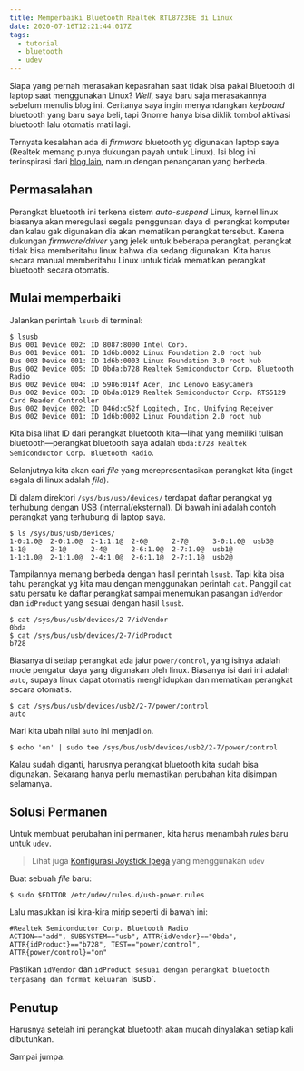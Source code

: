 ```yaml
---
title: Memperbaiki Bluetooth Realtek RTL8723BE di Linux
date: 2020-07-16T12:21:44.017Z
tags:
  - tutorial
  - bluetooth
  - udev
---
```

Siapa yang pernah merasakan kepasrahan saat tidak bisa pakai Bluetooth di laptop saat menggunakan Linux? *Well*, saya baru saja merasakannya sebelum menulis blog ini. Ceritanya saya ingin menyandangkan *keyboard* bluetooth yang baru saya beli, tapi Gnome hanya bisa diklik tombol aktivasi bluetooth lalu otomatis mati lagi.

Ternyata kesalahan ada di *firmware* bluetooth yg digunakan laptop saya (Realtek memang punya dukungan payah untuk Linux). Isi blog ini terinspirasi dari [blog lain](https://patiladitya.gitlab.io/posts/2017-12-09-rtl8723be-fix/), namun dengan penanganan yang berbeda.

## Permasalahan

Perangkat bluetooth ini terkena sistem *auto-suspend* Linux, kernel linux biasanya akan meregulasi segala penggunaan daya di perangkat komputer dan kalau gak digunakan dia akan mematikan perangkat tersebut. Karena dukungan *firmware/driver* yang jelek untuk beberapa perangkat, perangkat tidak bisa memberitahu linux bahwa dia sedang digunakan. Kita harus secara manual memberitahu Linux untuk tidak mematikan perangkat bluetooth secara otomatis.

## Mulai memperbaiki

Jalankan perintah `lsusb` di terminal:
```
$ lsusb
Bus 001 Device 002: ID 8087:8000 Intel Corp. 
Bus 001 Device 001: ID 1d6b:0002 Linux Foundation 2.0 root hub
Bus 003 Device 001: ID 1d6b:0003 Linux Foundation 3.0 root hub
Bus 002 Device 005: ID 0bda:b728 Realtek Semiconductor Corp. Bluetooth Radio 
Bus 002 Device 004: ID 5986:014f Acer, Inc Lenovo EasyCamera
Bus 002 Device 003: ID 0bda:0129 Realtek Semiconductor Corp. RTS5129 Card Reader Controller
Bus 002 Device 002: ID 046d:c52f Logitech, Inc. Unifying Receiver
Bus 002 Device 001: ID 1d6b:0002 Linux Foundation 2.0 root hub
```

Kita bisa lihat ID dari perangkat bluetooth kita—lihat yang memiliki tulisan bluetooth—perangkat bluetooth saya adalah `0bda:b728 Realtek Semiconductor Corp. Bluetooth Radio`.

Selanjutnya kita akan cari *file* yang merepresentasikan perangkat kita (ingat segala di linux adalah *file*).

Di dalam direktori `/sys/bus/usb/devices/` terdapat daftar perangkat yg terhubung dengan USB (internal/eksternal). Di bawah ini adalah contoh perangkat yang terhubung di laptop saya.
```
$ ls /sys/bus/usb/devices/
1-0:1.0@  2-0:1.0@  2-1:1.1@  2-6@      2-7@      3-0:1.0@  usb3@
1-1@      2-1@      2-4@      2-6:1.0@  2-7:1.0@  usb1@
1-1:1.0@  2-1:1.0@  2-4:1.0@  2-6:1.1@  2-7:1.1@  usb2@
```

Tampilannya memang berbeda dengan hasil perintah `lsusb`. Tapi kita bisa tahu perangkat yg kita mau dengan menggunakan perintah `cat`. Panggil `cat` satu persatu ke daftar perangkat sampai menemukan pasangan `idVendor` dan `idProduct` yang sesuai dengan hasil `lsusb`.
```
$ cat /sys/bus/usb/devices/2-7/idVendor 
0bda
$ cat /sys/bus/usb/devices/2-7/idProduct 
b728
```

Biasanya di setiap perangkat ada jalur `power/control`, yang isinya adalah mode pengatur daya yang digunakan oleh linux. Biasanya isi dari ini adalah `auto`, supaya linux dapat otomatis menghidupkan dan mematikan perangkat secara otomatis.
```
$ cat /sys/bus/usb/devices/usb2/2-7/power/control
auto
```

Mari kita ubah nilai `auto` ini menjadi `on`.
```
$ echo 'on' | sudo tee /sys/bus/usb/devices/usb2/2-7/power/control
```

Kalau sudah diganti, harusnya perangkat bluetooth kita sudah bisa digunakan. Sekarang hanya perlu memastikan perubahan kita disimpan selamanya.

## Solusi Permanen

Untuk membuat perubahan ini permanen, kita harus menambah *rules* baru untuk `udev`.

> Lihat juga [Konfigurasi Joystick Ipega](https://yursan.id/blog/konfigurasi-joystick-ipega-di-linux/) yang menggunakan `udev`

Buat sebuah *file* baru:
```
$ sudo $EDITOR /etc/udev/rules.d/usb-power.rules
```

Lalu masukkan isi kira-kira mirip seperti di bawah ini:
```
#Realtek Semiconductor Corp. Bluetooth Radio
ACTION=="add", SUBSYSTEM=="usb", ATTR{idVendor}=="0bda", ATTR{idProduct}=="b728", TEST=="power/control", ATTR{power/control}="on"
```

Pastikan `idVendor` dan `idProduct sesuai dengan perangkat bluetooth terpasang dan format keluaran `lsusb`.

## Penutup

Harusnya setelah ini perangkat bluetooth akan mudah dinyalakan setiap kali dibutuhkan.

Sampai jumpa.
